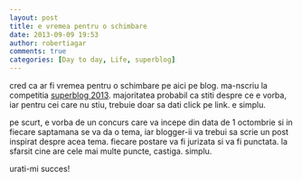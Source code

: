 ```yaml
---
layout: post
title: e vremea pentru o schimbare
date: 2013-09-09 19:53
author: robertiagar
comments: true
categories: [Day to day, Life, superblog]
---
```

<p>cred ca ar fi vremea pentru o schimbare pe aici pe blog. ma-nscriu la competitia <a href="http://super-blog.eu/">superblog 2013</a>. majoritatea probabil ca stiti despre ce e vorba, iar pentru cei care nu stiu, trebuie doar sa dati click pe link. e simplu.</p> <p>pe scurt, e vorba de un concurs care va incepe din data de 1 octombrie si in fiecare saptamana se va da o tema, iar blogger-ii va trebui sa scrie un post inspirat despre acea tema. fiecare postare va fi jurizata si va fi punctata. la sfarsit cine are cele mai multe puncte, castiga. simplu.</p> <p>urati-mi succes!</p>
